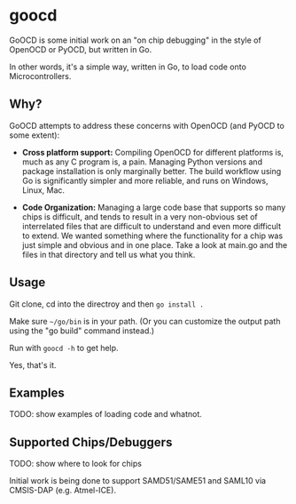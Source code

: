 # goocd

GoOCD is some initial work on an "on chip debugging" in the style of OpenOCD or PyOCD, but written in Go.

In other words, it's a simple way, written in Go, to load code onto Microcontrollers.

## Why?

GoOCD attempts to address these concerns with OpenOCD (and PyOCD to some extent):

* **Cross platform support:** Compiling OpenOCD for different platforms is, much as any C program is, a pain.  Managing Python versions and package installation is only marginally better. The build workflow using Go is significantly simpler and more reliable, and runs on Windows, Linux, Mac.

* **Code Organization:** Managing a large code base that supports so many chips is difficult, and tends to result in a very non-obvious set of interrelated files that are difficult to understand and even more difficult to extend.  We wanted something where the functionality for a chip was just simple and obvious and in one place.  Take a look at main.go and the files in that directory and tell us what you think.

## Usage

Git clone, cd into the directroy and then `go install .`

Make sure `~/go/bin` is in your path. (Or you can customize the output path using the "go build" command instead.)

Run with `goocd -h` to get help.

Yes, that's it.

## Examples

TODO: show examples of loading code and whatnot.

## Supported Chips/Debuggers

TODO: show where to look for chips

Initial work is being done to support SAMD51/SAME51 and SAML10 via CMSIS-DAP (e.g. Atmel-ICE).

